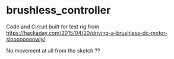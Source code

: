 # brushless_controller

Code and Circuit built for test rig from https://hackaday.com/2015/04/20/driving-a-brushless-dc-motor-sloooooooowly/

No movement at all from the sketch ??
